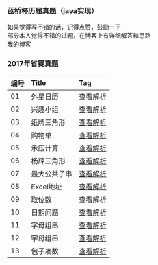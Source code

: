 ### 蓝桥杯历届真题（java实现）
如果觉得写不错的话，记得点赞，鼓励一下
<br/>
部分本人觉得不错的试题，在博客上有详细解答和思路
<br/>
[我的博客](https://blog.csdn.net/shaonianbz)

### 2017年省赛真题
| 编号   | Title                                    | Tag                                      |
| :---  | :--- | :---------------------------------------  |
| 01    | 外星日历                                  | [查看解析](https://github.com/yangguangzb/lanqiao/blob/master/zhenti2017/java2017/Main01.java)|
| 02    | 兴趣小组                                  | [查看解析](https://github.com/yangguangzb/lanqiao/blob/master/zhenti2017/java2017/Main02.java)|
| 03    | 纸牌三角形                                  | [查看解析](https://github.com/yangguangzb/lanqiao/blob/master/zhenti2017/java2017/Main03.java)|
| 04    | 购物单                                  | [查看解析](https://github.com/yangguangzb/lanqiao/blob/master/zhenti2017/java2017/Main04.java)|
| 05    | 承压计算                                  | [查看解析](https://github.com/yangguangzb/lanqiao/blob/master/zhenti2017/java2017/Main05.java)|
| 06    | 杨辉三角形                                  | [查看解析](https://github.com/yangguangzb/lanqiao/blob/master/zhenti2017/java2017/Main06.java)|
| 07    | 最大公共子串                                  | [查看解析](https://github.com/yangguangzb/lanqiao/blob/master/zhenti2017/java2017/Main07.java)|
| 08    | Excel地址                                  | [查看解析](https://github.com/yangguangzb/lanqiao/blob/master/zhenti2017/java2017/Main08.java)|
| 09    | 取位数                                  | [查看解析](https://github.com/yangguangzb/lanqiao/blob/master/zhenti2017/java2017/Main09.java)|
| 10    | 日期问题                                  | [查看解析](https://github.com/yangguangzb/lanqiao/blob/master/zhenti2017/java2017/Main10.java)|
| 11    | 字母组串                                  | [查看解析](https://github.com/yangguangzb/lanqiao/blob/master/zhenti2017/java2017/Main11.java)|
| 12    | 字母组串                                  | [查看解析](https://github.com/yangguangzb/lanqiao/blob/master/zhenti2017/java2017/Main12.java)|
| 13    | 包子凑数                                  | [查看解析](https://github.com/yangguangzb/lanqiao/blob/master/zhenti2017/java2017/Main13.java)|





